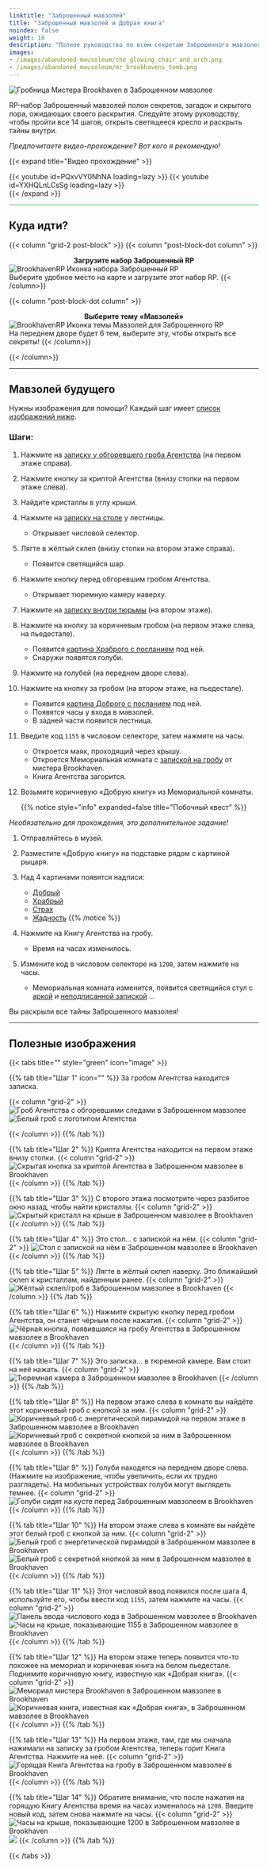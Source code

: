 ```yaml
---
linktitle: "Заброшенный мавзолей"
title: "Заброшенный мавзолей и Добрая книга"
noindex: false
weight: 18
description: "Полное руководство по всем секретам Заброшенного мавзолея RP. Разгадайте загадки, откройте светящееся кресло и раскройте скрытый лор."
images:
- /images/abandoned_mausoleum/the_glowing_chair_and_arch.png
- /images/abandoned_mausoleum/mr_brookhavens_tomb.png
---
```


![Гробница Мистера Brookhaven в Заброшенном мавзолее](/images/abandoned_mausoleum/mr_brookhavens_tomb.png?width=500px)

RP-набор Заброшенный мавзолей полон секретов, загадок и скрытого лора, ожидающих своего раскрытия. Следуйте этому руководству, чтобы пройти все 14 шагов, открыть светящееся кресло и раскрыть тайны внутри.

_Предпочитаете видео-прохождение? Вот кого я рекомендую!_

{{< expand title="Видео прохождение" >}}

<div class="grid-2 post-vid-dot">
{{< youtube id=PQxvVY0NhNA loading=lazy >}}
{{< youtube id=YXHQLnLCsSg loading=lazy >}}
</div>
{{< /expand >}}

<hr style="background-color: #28b44c" size=8>

## Куда идти?

{{< column "grid-2 post-block" >}}
{{< column "post-block-dot column" >}}
**<center>Загрузите набор Заброшенный RP</center>**
![BrookhavenRP Иконка набора Заброшенный RP](/images/abandoned_mausoleum/abandoned_rp_icon.png)  
Выберите удобное место на карте и загрузите этот набор RP.
{{< /column>}}

{{< column "post-block-dot column" >}}
**<center>Выберите тему «Мавзолей»</center>**
![BrookhavenRP Иконка темы Мавзолей для Заброшенного RP](/images/abandoned_mausoleum/mausoleum_icon.png)  
На переднем дворе будет 6 тем, выберите эту, чтобы открыть все секреты!
{{< /column>}}

{{< /column>}}

---

## Мавзолей будущего

Нужны изображения для помощи? Каждый шаг имеет [список изображений ниже](#Полезные-изображения).


### Шаги:

1. Нажмите на [записку у обгоревшего гроба Агентства](/casebook/notes/mrbrookhaven/#сгоревшая-записка) (на первом этаже справа).
1. Нажмите кнопку за криптой Агентства (внизу стопки на первом этаже слева).
1. Найдите кристаллы в углу крыши.
1. Нажмите на [записку на столе](/casebook/notes/other/#пришло-время) у лестницы.
    - Открывает числовой селектор.
1. Лягте в жёлтый склеп (внизу стопки на втором этаже справа).
    - Появится светящийся шар.
1. Нажмите кнопку перед обгоревшим гробом Агентства.
    - Открывает тюремную камеру наверху.
1. Нажмите на [записку внутри тюрьмы](/casebook/notes/mrbrookhaven/#клетка-в-которой-я-был) (на втором этаже).
1. Нажмите на кнопку за коричневым гробом (на первом этаже слева, на пьедестале).
    - Появится [картина Храброго с посланием](/casebook/notes/brave/#стоять-за-мир) под ней.
    - Снаружи появятся голуби.
1. Нажмите на голубей (на переднем дворе слева).
1. Нажмите на кнопку за гробом (на втором этаже, на пьедестале).
    - Появится [картина Доброго с посланием](/casebook/notes/kind/#доброта-и-любовь) под ней.
    - Появятся часы у входа в мавзолей.
    - В задней части появится лестница.
1. Введите код `1155` в числовом селекторе, затем нажмите на часы.
    - Откроется маяк, проходящий через крышу.
    - Откроется Мемориальная комната с [запиской на гробу](/casebook/notes/mrbrookhaven/#всегда-с-тобой) от мистера Brookhaven.
    - Книга Агентства загорится.
1. Возьмите коричневую «Добрую книгу» из Мемориальной комнаты.

    {{% notice style="info" expanded=false title="Побочный квест" %}}

_Необязательно для прохождения, это дополнительное задание!_
1. Отправляйтесь в музей.
1. Разместите «Добрую книгу» на подставке рядом с картиной рыцаря.
1. Над 4 картинами появятся надписи:
    - [Добрый](/casebook/notes/kind/#думай-и-живи)
    - [Храбрый](/casebook/notes/brave/#вера-пробудилась)
    - [Страх](/casebook/notes/fear/#спящий)
    - [Жадность](/casebook/notes/greed/#спящий)
    {{% /notice %}}

1. Нажмите на Книгу Агентства на гробу.
    - Время на часах изменилось.
1. Измените код в числовом селекторе на `1200`, затем нажмите на часы.
    - Мемориальная комната изменится, появится светящийся стул с [аркой](/casebook/notes/other/#вечно-благодарен) и [неподписанной запиской](/casebook/notes/other/#ничто-не-вечно) ...

Вы раскрыли все тайны Заброшенного мавзолея!

---

## Полезные изображения  

{{< tabs title="" style="green" icon="image" >}}

{{% tab title="Шаг 1" icon="" %}}
За гробом Агентства находится записка.

{{< column "grid-2" >}}
![Гроб Агентства с обгоревшими следами в Заброшенном мавзолее](/images/abandoned_mausoleum/mausoleum_agency_coffin_view.png?width=400px)
![Белый гроб с логотипом Агентства](/images/abandoned_mausoleum/mausoleum_agency_coffin_closeup.png?width=400px)

{{< /column >}}
{{% /tab %}}

{{% tab title="Шаг 2" %}}
Крипта Агентства находится на первом этаже внизу стопки.
{{< column "grid-2" >}}
![Скрытая кнопка за криптой Агентства в Заброшенном мавзолее в Brookhaven](/images/abandoned_mausoleum/mausoleum_button_behind_agency_crypt.png?width=400px)
{{< /column >}}
{{% /tab %}}

{{% tab title="Шаг 3" %}}
С второго этажа посмотрите через разбитое окно назад, чтобы найти кристаллы.
{{< column "grid-2" >}}
![Скрытый кристалл на крыше в Заброшенном мавзолее в Brookhaven](/images/abandoned_mausoleum/mausoleum_crystal_on_corner_of_roof.png?width=400px)
{{< /column >}}
{{% /tab %}}

{{% tab title="Шаг 4" %}}
Это стол... с запиской на нём.
{{< column "grid-2" >}}
![Стол с запиской на нём в Заброшенном мавзолее в Brookhaven](/images/abandoned_mausoleum/mausoleum_note_on_table_by_stairs.png?width=400px)
{{< /column >}}
{{% /tab %}}

{{% tab title="Шаг 5" %}}
Лягте в жёлтый склеп наверху. Это ближайший склеп к кристаллам, найденным ранее.
{{< column "grid-2" >}}
![Жёлтый склеп/гроб в Заброшенном мавзолее в Brookhaven](/images/abandoned_mausoleum/mausoleum_upstairs_brown_crypt.png?width=400px)
{{< /column >}}
{{% /tab %}}

{{% tab title="Шаг 6" %}}
Нажмите скрытую кнопку перед гробом Агентства, он станет чёрным после нажатия.
{{< column "grid-2" >}}
![Чёрная кнопка, появившаяся на гробу Агентства в Заброшенном мавзолее в Brookhaven](/images/abandoned_mausoleum/mausoleum_black_button_on_agency_coffin.png?width=400px)
{{< /column >}}
{{% /tab %}}

{{% tab title="Шаг 7" %}}
Это записка... в тюремной камере. Вам стоит на неё нажать.
{{< column "grid-2" >}}
![Тюремная камера в Заброшенном мавзолее в Brookhaven](/images/abandoned_mausoleum/mausoleum_prison_cell.png?width=400px)
{{< /column >}}
{{% /tab %}}

{{% tab title="Шаг 8" %}}
На первом этаже слева в комнате вы найдёте этот коричневый гроб с кнопкой за ним.
{{< column "grid-2" >}}
![Коричневый гроб с энергетической пирамидой на первом этаже в Заброшенном мавзолее в Brookhaven](/images/abandoned_mausoleum/mausoleum_knights_picture.png?width=400px)
![Коричневый гроб с секретной кнопкой за ним в Заброшенном мавзолее в Brookhaven](/images/abandoned_mausoleum/mausoleum_knights_coffin_button.png?width=400px)
{{< /column >}}
{{% /tab %}}

{{% tab title="Шаг 9" %}}
Голуби находятся на переднем дворе слева. (Нажмите на изображение, чтобы увеличить, если их трудно разглядеть). На мобильных устройствах голуби могут выглядеть темнее.
{{< column "grid-2" >}}
![Голуби сидят на кусте перед Заброшенным мавзолеем в Brookhaven](/images/abandoned_mausoleum/mausoleum_doves_front_yard.png?width=400px)
{{< /column >}}
{{% /tab %}}

{{% tab title="Шаг 10" %}}
На втором этаже слева в комнате вы найдёте этот белый гроб с кнопкой за ним.
{{< column "grid-2" >}}
![Белый гроб с энергетической пирамидой в Заброшенном мавзолее в Brookhaven](/images/abandoned_mausoleum/mausoleum_kinds_tomb.png?width=400px)
![Белый гроб с секретной кнопкой за ним в Заброшенном мавзолее в Brookhaven](/images/abandoned_mausoleum/mausoleum_kinds_coffin_upstairs.png?width=400px)
{{< /column >}}
{{% /tab %}}

{{% tab title="Шаг 11" %}}
Этот числовой ввод появился после шага 4, используйте его, чтобы ввести код `1155`, затем нажмите на часы.
{{< column "grid-2" >}}
![Панель ввода числового кода в Заброшенном мавзолее в Brookhaven](/images/abandoned_mausoleum/mausoleum_numbers.png?width=400px)
![Часы на крыше, показывающие 1155 в Заброшенном мавзолее в Brookhaven](/images/abandoned_mausoleum/mausoleum_1155_clock.png?width=400px)
{{< /column >}}
{{% /tab %}}

{{% tab title="Шаг 12" %}}
На втором этаже теперь появится что-то похожее на мемориал и коричневая книга на белом пьедестале. Поднимите коричневую книгу, известную как «Добрая книга».
{{< column "grid-2" >}}
![Мемориал мистера Brookhaven в Заброшенном мавзолее в Brookhaven](/images/abandoned_mausoleum/mausoleum_mr_brookhavens_tomb.png?width=400px)
![Коричневая книга, известная как «Добрая книга», в Заброшенном мавзолее в Brookhaven](/images/abandoned_mausoleum/mausoleum_the_good_book.png?width=400px)
{{< /column >}}
{{% /tab %}}

{{% tab title="Шаг 13" %}}
На первом этаже, там, где мы сначала нажимали на записку за гробом Агентства, теперь горит Книга Агентства. Нажмите на неё.
{{< column "grid-2" >}}
![Горящая Книга Агентства на гробу в Заброшенном мавзолее в Brookhaven](/images/abandoned_mausoleum/mausoleum_burning_agency_book.png?width=400px)
{{< /column >}}
{{% /tab %}}

{{% tab title="Шаг 14" %}}
Обратите внимание, что после нажатия на горящую Книгу Агентства время на часах изменилось на `1200`. Введите новый код, затем снова нажмите на часы.
{{< column "grid-2" >}}
![Часы на крыше, показывающие 1200 в Заброшенном мавзолее в Brookhaven](/images/abandoned_mausoleum/mausoleum_1200_clock.png?width=400px)
![](/images/abandoned_mausoleum/mausoleum_the_glowing_chair_and_arch.png?width=400px)
{{< /column >}}
{{% /tab %}}

{{< /tabs >}}
